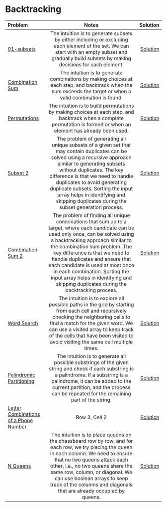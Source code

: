 # Backtracking
| Problem | Notes | Solution |
|:-------------|:--------------:|-------------:|
| [01-subsets](https://leetcode.com/problems/subsets/description/) | The intuition is to generate subsets by either including or excluding each element of the set. We can start with an empty subset and gradually build subsets by making decisions for each element. | [Solution](https://github.com/sharmahr/DSA/blob/main/Top-150/Backtracking/01-subsets.md) |
| [Combination Sum](https://leetcode.com/problems/combination-sum/) | The intuition is to generate combinations by making choices at each step, and backtrack when the sum exceeds the target or when a valid combination is found. | [Solution](https://github.com/sharmahr/DSA/blob/main/Top-150/Backtracking/02-combination-sum.md) |
| [Permutations](https://leetcode.com/problems/permutations/description/) | The intuition is to build permutations by making choices at each step, and backtrack when a complete permutation is formed or when an element has already been used. | [Solution](https://github.com/sharmahr/DSA/blob/main/Top-150/Backtracking/03-permutations.md) |
| [Subset 2](https://leetcode.com/problems/subsets-ii/description/) | The problem of generating all unique subsets of a given set that may contain duplicates can be solved using a recursive approach similar to generating subsets without duplicates. The key difference is that we need to handle duplicates to avoid generating duplicate subsets. Sorting the input array helps in identifying and skipping duplicates during the subset generation process. | [Solution](https://github.com/sharmahr/DSA/blob/main/Top-150/Backtracking/04-subsets-2.md) |
| [Combination Sum 2](https://leetcode.com/problems/combination-sum-ii/description/) | The problem of finding all unique combinations that sum up to a target, where each candidate can be used only once, can be solved using a backtracking approach similar to the combination sum problem. The key difference is that we need to handle duplicates and ensure that each candidate is used at most once in each combination. Sorting the input array helps in identifying and skipping duplicates during the backtracking process. | [Solution](https://github.com/sharmahr/DSA/blob/main/Top-150/Backtracking/05-combination-sum-2.md) |
| [Word Search](https://leetcode.com/problems/word-search/description/) | The intuition is to explore all possible paths in the grid by starting from each cell and recursively checking the neighboring cells to find a match for the given word. We can use a visited array to keep track of the cells that have been visited to avoid visiting the same cell multiple times. | [Solution](https://github.com/sharmahr/DSA/blob/main/Top-150/Backtracking/06-word-search.md) |
| [Palindromic Partitioning](https://leetcode.com/problems/palindrome-partitioning/description/) | The intuition is to generate all possible substrings of the given string and check if each substring is a palindrome. If a substring is a palindrome, it can be added to the current partition, and the process can be repeated for the remaining part of the string. | [Solution](https://github.com/sharmahr/DSA/blob/main/Top-150/Backtracking/07-palindrome-partitioning.md) |
| [Letter Combinations of a Phone Number](https://leetcode.com/problems/letter-combinations-of-a-phone-number/description/) | Row 3, Cell 2 | [Solution](https://github.com/sharmahr/DSA/blob/main/Top-150/Backtracking/08-letter-combinations-of-a-phone-number.md) |
| [N Queens](https://leetcode.com/problems/n-queens/description/) | The intuition is to place queens on the chessboard row by row, and for each row, we try placing the queen in each column. We need to ensure that no two queens attack each other, i.e., no two queens share the same row, column, or diagonal. We can use boolean arrays to keep track of the columns and diagonals that are already occupied by queens. | [Solution](https://github.com/sharmahr/DSA/blob/main/Top-150/Backtracking/09-n-queens.md) |